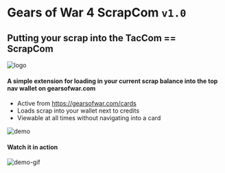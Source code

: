 # Gears of War 4 ScrapCom `v1.0`

## Putting your scrap into the TacCom == ScrapCom
![logo](https://github.com/TheanosLearning/Gears4ScrapCom/raw/master/images/scrap325.png)

#### A simple extension for loading in your current scrap balance into the top nav wallet on gearsofwar.com

* Active from https://gearsofwar.com/cards
* Loads scrap into your wallet next to credits
* Viewable at all times without navigating into a card

![demo](https://github.com/TheanosLearning/Gears4ScrapCom/raw/master/images/scrap-demo.png)

#### Watch it in action

![demo-gif](https://media.giphy.com/media/K97n0GzpN7k52/giphy.gif)
